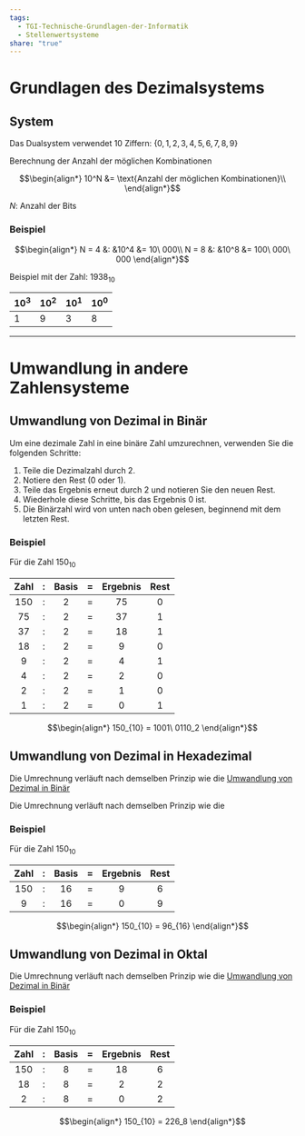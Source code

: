 ```yaml
---
tags:
  - TGI-Technische-Grundlagen-der-Informatik
  - Stellenwertsysteme
share: "true"
---
```

# Grundlagen des Dezimalsystems

## System

Das Dualsystem verwendet 10 Ziffern: $\{0,1,2,3,4,5,6,7,8,9\}$

Berechnung der Anzahl der möglichen Kombinationen

$$\begin{align*}
    10^N &= \text{Anzahl der möglichen Kombinationen}\\
\end{align*}$$

$N:$ Anzahl der Bits

### Beispiel

$$\begin{align*}
N = 4 &: &10^4 &= 10\ 000\\
N = 8 &: &10^8 &= 100\ 000\ 000
\end{align*}$$

Beispiel mit der Zahl: $1938_{10}$

| $10^3$ | $10^2$ | $10^1$ | $10^0$ |
| ------ | ------ | ------ | ------ |
| 1      | 9      | 3      | 8      |

---

# Umwandlung in andere Zahlensysteme

## Umwandlung von Dezimal in Binär

Um eine dezimale Zahl in eine binäre Zahl umzurechnen, verwenden Sie die folgenden Schritte:

1. Teile die Dezimalzahl durch 2.
2. Notiere den Rest (0 oder 1).
3. Teile das Ergebnis erneut durch 2 und notieren Sie den neuen Rest.
4. Wiederhole diese Schritte, bis das Ergebnis 0 ist.
5. Die Binärzahl wird von unten nach oben gelesen, beginnend mit dem letzten Rest.

### Beispiel

Für die Zahl $150_{10}$

| Zahl | :   | Basis | =   | Ergebnis | Rest |
|:----:|:---:|:-----:|:---:|:--------:|:----:|
| 150  | :   | 2     | =   | 75       | 0    |
| 75   | :   | 2     | =   | 37       | 1    |
| 37   | :   | 2     | =   | 18       | 1    |
| 18   | :   | 2     | =   | 9        | 0    |
| 9    | :   | 2     | =   | 4        | 1    |
| 4    | :   | 2     | =   | 2        | 0    |
| 2    | :   | 2     | =   | 1        | 0    |
| 1    | :   | 2     | =   | 0        | 1    |

$$\begin{align*}
	150_{10} = 1001\ 0110_2
\end{align*}$$

## Umwandlung von Dezimal in Hexadezimal

Die Umrechnung verläuft nach demselben Prinzip wie die [Umwandlung von Dezimal in Binär](Dezimalsystem.md#umwandlung-von-dezimal-in-binar)

Die Umrechnung verläuft nach demselben Prinzip wie die 

### Beispiel

Für die Zahl $150_{10}$

| Zahl | :   | Basis | =   | Ergebnis | Rest |
|:----:|:---:|:-----:|:---:|:--------:|:----:|
| 150  | :   |  16   | =   | 9        | 6    |
|  9   | :   |  16   | =   | 0        | 9    |

$$\begin{align*}
	150_{10} = 96_{16}
\end{align*}$$

## Umwandlung von Dezimal in Oktal

Die Umrechnung verläuft nach demselben Prinzip wie die [Umwandlung von Dezimal in Binär](Dezimalsystem.md#umwandlung-von-dezimal-in-binar)

### Beispiel

Für die Zahl $150_{10}$

| Zahl | :   | Basis | =   | Ergebnis | Rest |
|:----:|:---:|:-----:|:---:|:--------:|:----:|
| 150  | :   |   8   | =   | 18       | 6    |
|  18  | :   |   8   | =   |  2       | 2    |
|   2  | :   |   8   | =   |  0       | 2    |

$$\begin{align*}
	150_{10} = 226_8
\end{align*}$$

